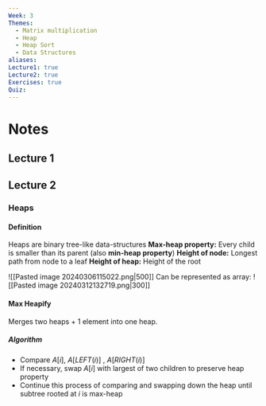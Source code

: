 ```yaml
---
Week: 3
Themes:
  - Matrix multiplication
  - Heap
  - Heap Sort
  - Data Structures
aliases: 
Lecture1: true
Lecture2: true
Exercises: true
Quiz:
---
```


# Notes

## Lecture 1

## Lecture 2

### Heaps

#### Definition
Heaps are binary tree-like data-structures
**Max-heap property:** Every child is smaller than its parent (also **min-heap property**)
**Height of node:** Longest path from node to a leaf
**Height of heap:** Height of the root

![[Pasted image 20240306115022.png|500]]
Can be represented as array:
![[Pasted image 20240312132719.png|300]]

#### Max Heapify
Merges two heaps + 1 element into one heap.
##### Algorithm
- Compare $A[i]$, $A[LEFT(i)]$ , $A[RIGHT(i)]$
- If necessary, swap $A[i]$ with largest of two children to preserve heap property
- Continue this process of comparing and swapping down the heap until subtree rooted at $i$ is max-heap





